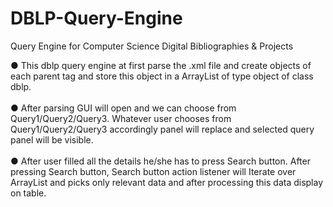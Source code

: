 # DBLP-Query-Engine
Query Engine for Computer Science Digital Bibliographies &amp; Projects 

● This dblp query engine at first parse the .xml file and create objects of
each parent tag and store this object in a ArrayList of type object of
class dblp.<br />
<br />
● After parsing GUI will open and we can choose from
Query1/Query2/Query3. Whatever user chooses from
Query1/Query2/Query3 accordingly panel will replace and selected
query panel will be visible.<br />
<br />
● After user filled all the details he/she has to press Search button.
After pressing Search button, Search button action listener will Iterate
over ArrayList and picks only relevant data and after processing this
data display on table.<br />
<br />
